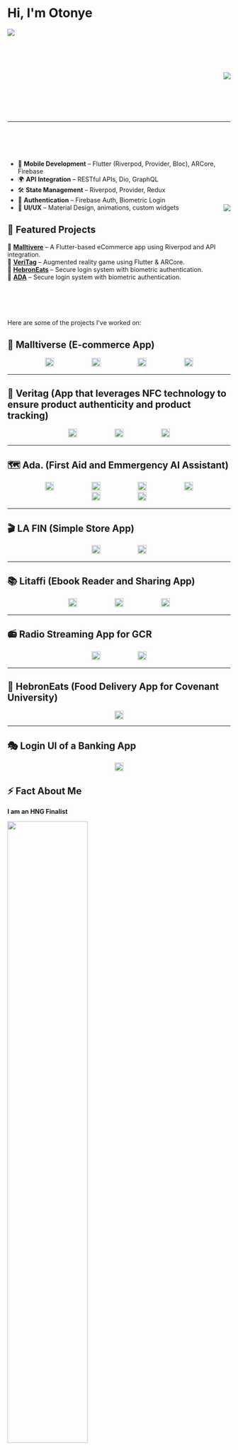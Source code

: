 
<h1 style="text-align: left;">Hi, I'm Otonye</h1>
<img align="center" src="assets\Pink and Purple Professional LinkedIn Banner.png"/>


<div style="display:flex;   width: max-width;
            align-items: center;
            justify-content: center;">
<div width="40px">
<h3 style="text-align: center; color: white;">I'm very passionate about turning ideas and business solutions into code. <br> I'm a Junior Flutter Developer & IT Engineer <br> I've come to really love working with Flutter, and as a result <br> that's what most of my personal projects are currentlly based on<br> I hope to keep expanding my skill base as I grow and learn.</h3>
</div>
<img src="assets\noodles-GIF-by-Pusheen-unscreen.gif"/>
</div>
<hr>

<div  style="display:flex;   width: max-width;
            align-items: center;
            justify-content: center;">

<div>

<h2 style=" color: white;"> 🔹 What I Work On </h2>

- 📱 **Mobile Development** – Flutter (Riverpod, Provider, Bloc), ARCore, Firebase  
- 🌍 **API Integration** – RESTful APIs, Dio, GraphQL  
- 🛠 **State Management** – Riverpod, Provider, Redux  
- 🔐 **Authentication** – Firebase Auth, Biometric Login  
- 🎨 **UI/UX** – Material Design, animations, custom widgets

## 📌 Featured Projects  
🔹 **[Malltivere](https://github.com/OtonyeR/Malltiverse)** – A Flutter-based eCommerce app using Riverpod and API integration.  
🔹 **[VeriTag](https://github.com/OtonyeR/veritag_app)** – Augmented reality game using Flutter & ARCore.  
🔹 **[HebronEats](https://github.com/OtonyeR/HebronEats)** – Secure login system with biometric authentication.  
🔹 **[ADA](https://github.com/OtonyeR/ada)** – Secure login system with biometric authentication.  



</div>
<div>
<img src="assets\homework-studying-GIF-by-Pushe-unscreen.gif"/>
</div>
</div>

<div  style="display:flex;   width: max-width;
            align-items: center;
            justify-content: center;">

<div>

<h2 style=" color: white;">✨ Projects Showcase ✨</h2>

Here are some of the projects I've worked on:  

## 🛒 Malltiverse (E-commerce App)  
<div align="center">
    <img src="assets/Malltiverse%20-%20Home.jpg" width="20%">
    <img src="assets/Malltiverse%20-%20Cart.jpg" width="20%">
    <img src="assets/Malltiverse%20-%20Wishlist.jpg" width="20%">
    <img src="assets/Malltiverse%20-%20Checkout.jpg" width="20%">
</div>  

---

## 🔐 Veritag (App that leverages NFC technology to ensure product authenticity and product tracking)  
<div align="center">
    <img src="assets/Veritag%201.jpg" width="20%">
    <img src="assets/Veritag%202.jpg" width="20%">
    <img src="assets/Veritag%203.jpg" width="20%">
</div>  

---

## 🗺️ Ada. (First Aid and Emmergency AI Assistant)  
<div align="center">
    <img src="assets/Ada.%20-%20Home.jpg" width="20%">
    <img src="assets/Ada.%20-%20Nearby%20Places.jpg" width="20%">
    <img src="assets/Ada.%20-%20alert 1.jpg" width="20%">
<img src="assets/Ada.%20-%20alert 2.jpg" width="20%">
    <img src="assets/Ada.%20-%20image%20rec.jpg" width="20%">
    <img src="assets/Ada.%20-%20Onboarding.jpg" width="20%">
</div>  

---

## 🎬 LA FIN (Simple Store App)
<div align="center">
    <img src="assets/LA%20FIN%201.jpg" width="20%">
    <img src="assets/LA%20FIN%202.jpg" width="20%">
</div>  

---

## 📚 Litaffi (Ebook Reader and Sharing App)  
<div align="center">
    <img src="assets/Litaffi.jpg" width="20%">
    <img src="assets/Littafi%202.jpg" width="20%">
    <img src="assets/Litaffi%203.jpg" width="20%">
</div>  

---

## 📻 Radio Streaming App for GCR
<div align="center">
    <img src="assets/GCR%201.jpg" width="20%">
    <img src="assets/GCR%202.jpg" width="20%">
</div>  

---

## 🍔 HebronEats (Food Delivery App for Covenant University)  
<div align="center">
    <img src="assets/hebronEats.jpg" width="20%">
</div>  

---

## 🎭 Login UI of a Banking App
<div align="center">
    <img src="assets/BRAVE.jpg" width="20%">
</div>  

</div>
</div>

<div>
  <h2>⚡ Fact About Me </h2>
  <p><strong>I am an HNG Finalist</strong></p>
  <img src="assets/HNG.jpeg" width="60%">
</div>


<hr>
<h2 style=" color: white;"> Technologies I work with </h2>
<div>
<div>
<h3>Languages</h3>
<p style= "word-spacing: 15px;">
<img src="assets\html5.svg" width="50px"/>  
<img src="assets\css3.svg" width="50px"/> 
<img src="assets\dart.svg" width="50px"/>  
<img src="assets\javascript.svg" width="50px"/>  
<img src="assets\python.svg" width="50px"/>  
<img src="assets\c.svg" width="50px"/>
</p>
<h3>Frameworks/Libraries</h3>
<p style= "word-spacing: 15px;">
<img src="assets\flutter.svg" width="50px"/> 
<img src="assets\bootstrap.svg" width="50px"/> 
<img src="assets\react.svg" width="50px"/> 
<img src="assets\tailwindcss.svg"width="50px"/> 
<img src="assets\rasa.svg" width="50px"/>
</p>
<h3>Tools</h3>
<p style= "word-spacing: 15px;"><img src="assets\figma.svg" width="50px"/> 
<img src="assets\git.svg" width="50px"/> 
<img src="assets\wordpress.svg" width="50px"/> 
<img src="assets\firebase.svg" width="50px"/>

</p>
</div>

<hr>
<h2 style="color:"white">💬  Sometimes I like to write on <a href="https://dawndev.hashnode.dev/"> Hashnode...</a></h2>

<hr>

<div>
<h3> I'm open to collaborations and new friends </h2>
<p style= "word-spacing: 30px; color:"white">
<a href="https://www.showwcase.com/otonyedev"><img align="center" src="assets\showwcase.png" 
width="100px"/></a>
<a href="https://www.linkedin.com/in/otonye-robinson"> <img align="center" src="assets\linkedin.svg" 
width="50px"/></a>
<a href="https://twitter.com/kingdawndev"> <img align="center" src="assets\twitter.svg" 
width="50px"/></a>
</p>
</div>

<div style="margin:auto;">
<img width="250px" src="assets\Thank-U-Laughing-GIF-by-Pushee-unscreen.gif" width="50px"/>
</div>


<h3><em>Fun fact: I love cats and cake<em></h3>





<!--
**OtonyeR/OtonyeR** is a ✨ _special_ ✨ repository because its `README.md` (this file) appears on your GitHub profile.





Here are some ideas to get you started:

- 🔭 I’m currently working on ...
- 🌱 I’m currently learning ...
- 👯 I’m looking to collaborate on ...
- 🤔 I’m looking for help with ...
- 💬 Ask me about ...
- 📫 How to reach me: ...
- 😄 Pronouns: ...
- ⚡ Fun fact: ...
-->
